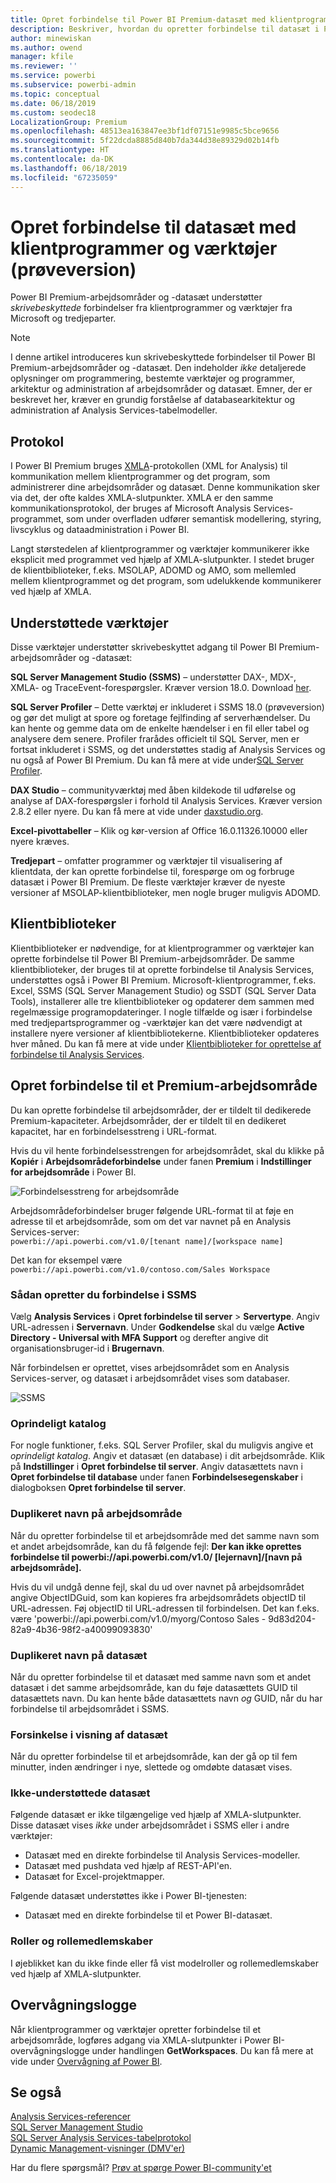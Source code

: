 ```yaml
---
title: Opret forbindelse til Power BI Premium-datasæt med klientprogrammer og værktøjer (prøveversion)
description: Beskriver, hvordan du opretter forbindelse til datasæt i Power BI Premium fra klientprogrammer og værktøjer.
author: minewiskan
ms.author: owend
manager: kfile
ms.reviewer: ''
ms.service: powerbi
ms.subservice: powerbi-admin
ms.topic: conceptual
ms.date: 06/18/2019
ms.custom: seodec18
LocalizationGroup: Premium
ms.openlocfilehash: 48513ea163847ee3bf1df07151e9985c5bce9656
ms.sourcegitcommit: 5f22dcda8885d840b7da344d38e89329d02b14fb
ms.translationtype: HT
ms.contentlocale: da-DK
ms.lasthandoff: 06/18/2019
ms.locfileid: "67235059"
---
```

# <a name="connect-to-datasets-with-client-applications-and-tools-preview"></a>Opret forbindelse til datasæt med klientprogrammer og værktøjer (prøveversion)

Power BI Premium-arbejdsområder og -datasæt understøtter *skrivebeskyttede* forbindelser fra klientprogrammer og værktøjer fra Microsoft og tredjeparter. 

> [!NOTE]
> I denne artikel introduceres kun skrivebeskyttede forbindelser til Power BI Premium-arbejdsområder og -datasæt. Den indeholder *ikke* detaljerede oplysninger om programmering, bestemte værktøjer og programmer, arkitektur og administration af arbejdsområder og datasæt. Emner, der er beskrevet her, kræver en grundig forståelse af databasearkitektur og administration af Analysis Services-tabelmodeller.

## <a name="protocol"></a>Protokol

I Power BI Premium bruges [XMLA](https://docs.microsoft.com/bi-reference/xmla/xml-for-analysis-xmla-reference)-protokollen (XML for Analysis) til kommunikation mellem klientprogrammer og det program, som administrerer dine arbejdsområder og datasæt. Denne kommunikation sker via det, der ofte kaldes XMLA-slutpunkter. XMLA er den samme kommunikationsprotokol, der bruges af Microsoft Analysis Services-programmet, som under overfladen udfører semantisk modellering, styring, livscyklus og dataadministration i Power BI. 

Langt størstedelen af klientprogrammer og værktøjer kommunikerer ikke eksplicit med programmet ved hjælp af XMLA-slutpunkter. I stedet bruger de klientbiblioteker, f.eks. MSOLAP, ADOMD og AMO, som mellemled mellem klientprogrammet og det program, som udelukkende kommunikerer ved hjælp af XMLA.


## <a name="supported-tools"></a>Understøttede værktøjer

Disse værktøjer understøtter skrivebeskyttet adgang til Power BI Premium-arbejdsområder og -datasæt:

**SQL Server Management Studio (SSMS)** – understøtter DAX-, MDX-, XMLA- og TraceEvent-forespørgsler. Kræver version 18.0. Download [her](https://docs.microsoft.com/sql/ssms/download-sql-server-management-studio-ssms). 

**SQL Server Profiler** – Dette værktøj er inkluderet i SSMS 18.0 (prøveversion) og gør det muligt at spore og foretage fejlfinding af serverhændelser. Du kan hente og gemme data om de enkelte hændelser i en fil eller tabel og analysere dem senere. Profiler frarådes officielt til SQL Server, men er fortsat inkluderet i SSMS, og det understøttes stadig af Analysis Services og nu også af Power BI Premium. Du kan få mere at vide under[SQL Server Profiler](https://docs.microsoft.com/sql/tools/sql-server-profiler/sql-server-profiler).

**DAX Studio** – communityværktøj med åben kildekode til udførelse og analyse af DAX-forespørgsler i forhold til Analysis Services. Kræver version 2.8.2 eller nyere. Du kan få mere at vide under [daxstudio.org](https://daxstudio.org/).

**Excel-pivottabeller** – Klik og kør-version af Office 16.0.11326.10000 eller nyere kræves.

**Tredjepart** – omfatter programmer og værktøjer til visualisering af klientdata, der kan oprette forbindelse til, forespørge om og forbruge datasæt i Power BI Premium. De fleste værktøjer kræver de nyeste versioner af MSOLAP-klientbiblioteker, men nogle bruger muligvis ADOMD.

## <a name="client-libraries"></a>Klientbiblioteker

Klientbiblioteker er nødvendige, for at klientprogrammer og værktøjer kan oprette forbindelse til Power BI Premium-arbejdsområder. De samme klientbiblioteker, der bruges til at oprette forbindelse til Analysis Services, understøttes også i Power BI Premium. Microsoft-klientprogrammer, f.eks. Excel, SSMS (SQL Server Management Studio) og SSDT (SQL Server Data Tools), installerer alle tre klientbiblioteker og opdaterer dem sammen med regelmæssige programopdateringer. I nogle tilfælde og især i forbindelse med tredjepartsprogrammer og -værktøjer kan det være nødvendigt at installere nyere versioner af klientbibliotekerne. Klientbiblioteker opdateres hver måned. Du kan få mere at vide under [Klientbiblioteker for oprettelse af forbindelse til Analysis Services](https://docs.microsoft.com/azure/analysis-services/analysis-services-data-providers).

## <a name="connecting-to-a-premium-workspace"></a>Opret forbindelse til et Premium-arbejdsområde

Du kan oprette forbindelse til arbejdsområder, der er tildelt til dedikerede Premium-kapaciteter. Arbejdsområder, der er tildelt til en dedikeret kapacitet, har en forbindelsesstreng i URL-format. 

Hvis du vil hente forbindelsesstrengen for arbejdsområdet, skal du klikke på **Kopiér** i **Arbejdsområdeforbindelse** under fanen **Premium** i **Indstillinger for arbejdsområde** i Power BI.

![Forbindelsesstreng for arbejdsområde](media/service-premium-connect-tools/connect-tools-workspace-connection.png)

Arbejdsområdeforbindelser bruger følgende URL-format til at føje en adresse til et arbejdsområde, som om det var navnet på en Analysis Services-server:   
`powerbi://api.powerbi.com/v1.0/[tenant name]/[workspace name]` 

Det kan for eksempel være `powerbi://api.powerbi.com/v1.0/contoso.com/Sales Workspace`

### <a name="to-connect-in-ssms"></a>Sådan opretter du forbindelse i SSMS

Vælg **Analysis Services** i **Opret forbindelse til server** > **Servertype**. Angiv URL-adressen i **Servernavn**. Under **Godkendelse** skal du vælge **Active Directory - Universal with MFA Support** og derefter angive dit organisationsbruger-id i **Brugernavn**. 

Når forbindelsen er oprettet, vises arbejdsområdet som en Analysis Services-server, og datasæt i arbejdsområdet vises som databaser.  

![SSMS](media/service-premium-connect-tools/connect-tools-ssms.png)

### <a name="initial-catalog"></a>Oprindeligt katalog

For nogle funktioner, f.eks. SQL Server Profiler, skal du muligvis angive et *oprindeligt katalog*. Angiv et datasæt (en database) i dit arbejdsområde. Klik på **Indstillinger** i **Opret forbindelse til server**. Angiv datasættets navn i **Opret forbindelse til database** under fanen **Forbindelsesegenskaber** i dialogboksen **Opret forbindelse til server**.

### <a name="duplicate-workspace-name"></a>Duplikeret navn på arbejdsområde

Når du opretter forbindelse til et arbejdsområde med det samme navn som et andet arbejdsområde, kan du få følgende fejl: **Der kan ikke oprettes forbindelse til powerbi://api.powerbi.com/v1.0/ [lejernavn]/[navn på arbejdsområde].**

Hvis du vil undgå denne fejl, skal du ud over navnet på arbejdsområdet angive ObjectIDGuid, som kan kopieres fra arbejdsområdets objectID til URL-adressen. Føj objectID til URL-adressen til forbindelsen. Det kan f.eks. være 'powerbi://api.powerbi.com/v1.0/myorg/Contoso Sales - 9d83d204-82a9-4b36-98f2-a40099093830'

### <a name="duplicate-dataset-name"></a>Duplikeret navn på datasæt

Når du opretter forbindelse til et datasæt med samme navn som et andet datasæt i det samme arbejdsområde, kan du føje datasættets GUID til datasættets navn. Du kan hente både datasættets navn *og* GUID, når du har forbindelse til arbejdsområdet i SSMS. 

### <a name="delay-in-datasets-shown"></a>Forsinkelse i visning af datasæt

Når du opretter forbindelse til et arbejdsområde, kan der gå op til fem minutter, inden ændringer i nye, slettede og omdøbte datasæt vises. 

### <a name="unsupported-datasets"></a>Ikke-understøttede datasæt

Følgende datasæt er ikke tilgængelige ved hjælp af XMLA-slutpunkter. Disse datasæt vises *ikke* under arbejdsområdet i SSMS eller i andre værktøjer: 

- Datasæt med en direkte forbindelse til Analysis Services-modeller. 
- Datasæt med pushdata ved hjælp af REST-API'en.
- Datasæt for Excel-projektmapper. 

Følgende datasæt understøttes ikke i Power BI-tjenesten:   

- Datasæt med en direkte forbindelse til et Power BI-datasæt.

### <a name="roles-and-role-memberships"></a>Roller og rollemedlemskaber

I øjeblikket kan du ikke finde eller få vist modelroller og rollemedlemskaber ved hjælp af XMLA-slutpunkter.

## <a name="audit-logs"></a>Overvågningslogge 

Når klientprogrammer og værktøjer opretter forbindelse til et arbejdsområde, logføres adgang via XMLA-slutpunkter i Power BI-overvågningslogge under handlingen **GetWorkspaces**. Du kan få mere at vide under [Overvågning af Power BI](service-admin-auditing.md).

## <a name="see-also"></a>Se også

[Analysis Services-referencer](https://docs.microsoft.com/bi-reference/#pivot=home&panel=home-all)   
[SQL Server Management Studio](https://docs.microsoft.com/sql/ssms/sql-server-management-studio-ssms)   
[SQL Server Analysis Services-tabelprotokol](https://docs.microsoft.com/openspecs/sql_server_protocols/ms-ssas-t/b98ed40e-c27a-4988-ab2d-c9c904fe13cf)   
[Dynamic Management-visninger (DMV'er)](https://docs.microsoft.com/sql/analysis-services/instances/use-dynamic-management-views-dmvs-to-monitor-analysis-services)   


Har du flere spørgsmål? [Prøv at spørge Power BI-community'et](https://community.powerbi.com/)
